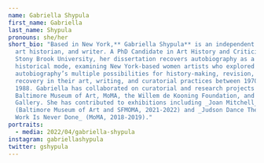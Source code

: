 ```yaml
---
name: Gabriella Shypula
first_name: Gabriella
last_name: Shypula
pronouns: she/her
short_bio: "Based in New York,** Gabriella Shypula** is an independent curator,
  art historian, and writer. A PhD Candidate in Art History and Criticism at
  Stony Brook University, her dissertation recovers autobiography as a
  historical mode, examining New York-based women artists who explored
  autobiography’s multiple possibilities for history-making, revision, and
  recovery in their art, writing, and curatorial practices between 1970 and
  1988. Gabriella has collaborated on curatorial and research projects at the
  Baltimore Museum of Art, MoMA, the Willem de Kooning Foundation, and A.I.R.
  Gallery. She has contributed to exhibitions including _Joan Mitchell_
  (Baltimore Museum of Art and SFMOMA, 2021-2022) and _Judson Dance Theater: The
  Work Is Never Done_ (MoMA, 2018-2019)."
portraits:
  - media: 2022/04/gabriella-shypula
instagram: gabriellashypula
twitter: gshypula
---
```

